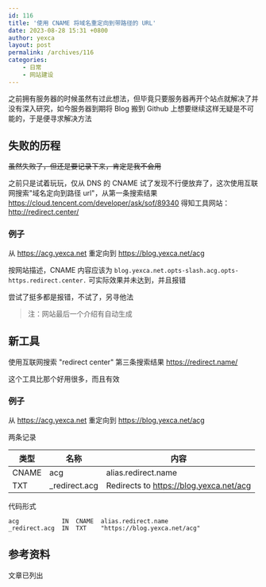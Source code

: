 ```yaml
---
id: 116
title: '使用 CNAME 将域名重定向到带路径的 URL'
date: 2023-08-28 15:31 +0800
author: yexca
layout: post
permalink: /archives/116
categories:
    - 日常
    - 网站建设
---
```


之前拥有服务器的时候虽然有过此想法，但毕竟只要服务器再开个站点就解决了并没有深入研究，如今服务器到期将 Blog 搬到 Github 上想要继续这样无疑是不可能的，于是便寻求解决方法

## 失败的历程

~~虽然失败了，但还是要记录下来，肯定是我不会用~~

之前只是试着玩玩，仅从 DNS 的 CNAME 试了发现不行便放弃了，这次使用互联网搜索"域名定向到路径 url"，从第一条搜索结果 <https://cloud.tencent.com/developer/ask/sof/89340> 得知工具网站：<http://redirect.center/>

### 例子

从 <https://acg.yexca.net> 重定向到 <https://blog.yexca.net/acg>

按网站描述，CNAME 内容应该为 `blog.yexca.net.opts-slash.acg.opts-https.redirect.center.` 可实际效果并未达到，并且报错

尝试了挺多都是报错，不试了，另寻他法

> 注：网站最后一个介绍有自动生成

## 新工具

使用互联网搜索 "redirect center" 第三条搜索结果 <https://redirect.name/>

这个工具比那个好用很多，而且有效

### 例子

从 <https://acg.yexca.net> 重定向到 <https://blog.yexca.net/acg>

两条记录

| 类型  | 名称          | 内容                                    |
| ----- | ------------- | --------------------------------------- |
| CNAME | acg           | alias.redirect.name                     |
| TXT   | _redirect.acg | Redirects to https://blog.yexca.net/acg |

代码形式

```
acg            IN  CNAME  alias.redirect.name
_redirect.acg  IN  TXT    "https://blog.yexca.net/acg"
```

## 参考资料

文章已列出

